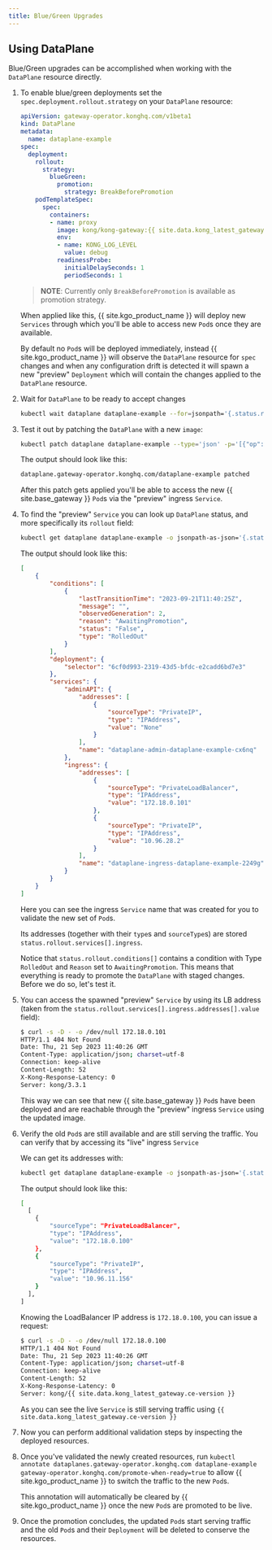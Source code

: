 ```yaml
---
title: Blue/Green Upgrades
---
```


## Using DataPlane

Blue/Green upgrades can be accomplished when working with the `DataPlane` resource directly.

1. To enable blue/green deployments set the `spec.deployment.rollout.strategy` on your `DataPlane` resource:

    ```yaml
    apiVersion: gateway-operator.konghq.com/v1beta1
    kind: DataPlane
    metadata:
      name: dataplane-example
    spec:
      deployment:
        rollout:
          strategy:
            blueGreen:
              promotion:
                strategy: BreakBeforePromotion
        podTemplateSpec:
          spec:
            containers:
            - name: proxy
              image: kong/kong-gateway:{{ site.data.kong_latest_gateway.ee-version }}
              env:
              - name: KONG_LOG_LEVEL
                value: debug
              readinessProbe:
                initialDelaySeconds: 1
                periodSeconds: 1
    ```

    > **NOTE**: Currently only `BreakBeforePromotion` is available as promotion strategy.

    When applied like this, {{ site.kgo_product_name }} will deploy new `Services` through which you'll be able to access new `Pod`s once they are available.

    By default no `Pod`s will be deployed immediately, instead {{ site.kgo_product_name }} will observe the `DataPlane` resource for `spec` changes and when any configuration drift is detected it will spawn a new "preview" `Deployment` which will contain the changes applied to the `DataPlane` resource.

1. Wait for `DataPlane` to be ready to accept changes

    ```bash
    kubectl wait dataplane dataplane-example --for=jsonpath='{.status.rollout.conditions[*].reason}'=AwaitingPromotion
    ```

1. Test it out by patching the `DataPlane` with a new `image`:

    ```bash
    kubectl patch dataplane dataplane-example --type='json' -p='[{"op": "replace", "path": "/spec/deployment/podTemplateSpec/spec/containers/0/image", "value":"kong:3.3.1"}]'
    ```

    The output should look like this:

    ```bash
    dataplane.gateway-operator.konghq.com/dataplane-example patched
    ```

    After this patch gets applied you'll be able to access the new {{ site.base_gateway }} `Pod`s via the "preview" ingress `Service`.

1. To find the "preview" `Service` you can look up `DataPlane` status, and more specifically its `rollout` field:

    ```bash
    kubectl get dataplane dataplane-example -o jsonpath-as-json='{.status.rollout}'
    ```

    The output should look like this:

    ```json
    [
        {
            "conditions": [
                {
                    "lastTransitionTime": "2023-09-21T11:40:25Z",
                    "message": "",
                    "observedGeneration": 2,
                    "reason": "AwaitingPromotion",
                    "status": "False",
                    "type": "RolledOut"
                }
            ],
            "deployment": {
                "selector": "6cf0d993-2319-43d5-bfdc-e2cadd6bd7e3"
            },
            "services": {
                "adminAPI": {
                    "addresses": [
                        {
                            "sourceType": "PrivateIP",
                            "type": "IPAddress",
                            "value": "None"
                        }
                    ],
                    "name": "dataplane-admin-dataplane-example-cx6nq"
                },
                "ingress": {
                    "addresses": [
                        {
                            "sourceType": "PrivateLoadBalancer",
                            "type": "IPAddress",
                            "value": "172.18.0.101"
                        },
                        {
                            "sourceType": "PrivateIP",
                            "type": "IPAddress",
                            "value": "10.96.28.2"
                        }
                    ],
                    "name": "dataplane-ingress-dataplane-example-2249g"
                }
            }
        }
    ]
    ```

    Here you can see the ingress `Service` name that was created for you to validate the new set of `Pod`s.
    
    Its addresses (together with their `type`s and `sourceType`s) are stored `status.rollout.services[].ingress`.

    Notice that `status.rollout.conditions[]` contains a condition with Type `RolledOut` and `Reason` set to `AwaitingPromotion`.
    This means that everything is ready to promote the `DataPlane` with staged changes.
    Before we do so, let's test it.

1. You can access the spawned "preview" `Service` by using its LB address (taken from the `status.rollout.services[].ingress.addresses[].value` field):

    ```bash
    $ curl -s -D - -o /dev/null 172.18.0.101
    HTTP/1.1 404 Not Found
    Date: Thu, 21 Sep 2023 11:40:26 GMT
    Content-Type: application/json; charset=utf-8
    Connection: keep-alive
    Content-Length: 52
    X-Kong-Response-Latency: 0
    Server: kong/3.3.1
    ```

    This way we can see that new {{ site.base_gateway }} `Pod`s have been deployed and are reachable through the "preview" ingress `Service` using the updated image.

1. Verify the old `Pod`s are still available and are still serving the traffic. You can verify that by accessing its "live" ingress `Service`

    We can get its addresses with:

    ```bash
    kubectl get dataplane dataplane-example -o jsonpath-as-json='{.status.addresses}'
    ```

    The output should look like this:

    ```bash
    [
      [
        {
            "sourceType": "PrivateLoadBalancer",
            "type": "IPAddress",
            "value": "172.18.0.100"
        },
        {
            "sourceType": "PrivateIP",
            "type": "IPAddress",
            "value": "10.96.11.156"
        }
      ],
    ]
    ```

    Knowing the LoadBalancer IP address is `172.18.0.100`, you can issue a request:

    ```bash
    $ curl -s -D - -o /dev/null 172.18.0.100
    HTTP/1.1 404 Not Found
    Date: Thu, 21 Sep 2023 11:40:26 GMT
    Content-Type: application/json; charset=utf-8
    Connection: keep-alive
    Content-Length: 52
    X-Kong-Response-Latency: 0
    Server: kong/{{ site.data.kong_latest_gateway.ce-version }}
    ```

    As you can see the live `Service` is still serving traffic using `{{ site.data.kong_latest_gateway.ce-version }}`

1. Now you can perform additional validation steps by inspecting the deployed resources.

1. Once you've validated the newly created resources, run `kubectl annotate dataplanes.gateway-operator.konghq.com dataplane-example gateway-operator.konghq.com/promote-when-ready=true` to allow {{ site.kgo_product_name }} to switch the traffic to the new `Pod`s.

   This annotation will automatically be cleared by {{ site.kgo_product_name }} once the new `Pod`s are promoted to be live.

1. Once the promotion concludes, the updated `Pod`s start serving traffic and the old `Pod`s and their `Deployment` will be deleted to conserve the resources.
